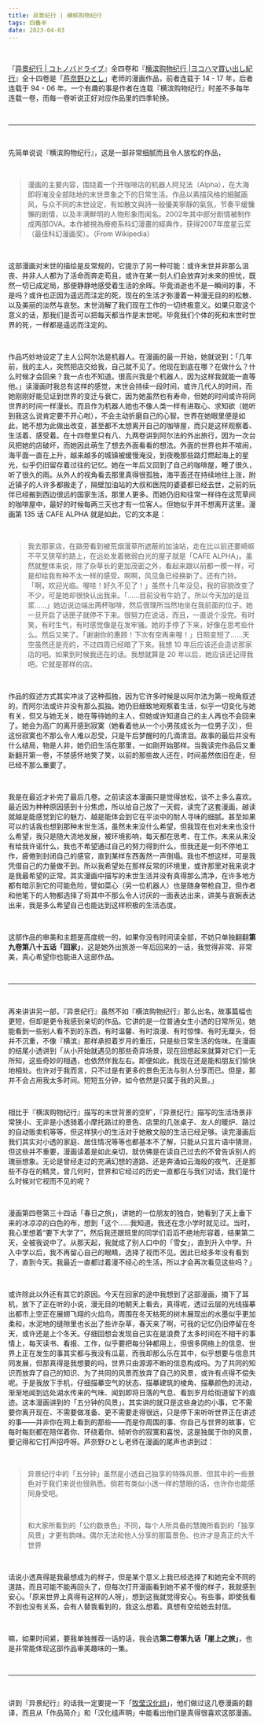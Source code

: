 ```yaml
---
title: 异景纪行 | 横槟购物纪行
tags: 四叠半
date: 2023-04-03
---
```


<br/>

『[异景纪行 | コトノバドライブ](https://bangumi.tv/subject/131502)』全四卷和『[横滨购物纪行 |ヨコハマ買い出し紀行](https://bangumi.tv/subject/10617)』全十四卷是「[芦奈野ひとし](https://bangumi.tv/person/879)」老师的漫画作品，前者连载于 14 - 17 年，后者连载于 94 - 06 年。一个有趣的事是作者在连载『横滨购物纪行』时差不多每年连载一卷，而每一卷听说正好对应作品里的四季轮换。

<br/>

---

<br/>

先简单说说『横滨购物纪行』，这是一部非常细腻而且令人放松的作品，

<br/>

> 漫画的主要内容，围绕着一个开咖啡店的机器人阿兒法（Alpha），在大海即将淹没全部陆地的末世景象之下的日常生活。作品以素描风格的細膩画风，与众不同的末世设定，有如散文與詩一般優美寧靜的氣氛，节奏平缓慵懶的剧情，以及丰满鮮明的人物形象而闻名。2002年其中部分剧情被制作成两部OVA。本作被視為療癒系科幻漫畫的經典作，获得2007年度星云奖（最佳科幻漫画奖）。（From Wikipedia）

<br/>

这部漫画对末世的描绘是反常规的，它提示了另一种可能：或许末世并非那么沮丧、并非人人都为了活命而奔走苟且，或许在某一刻人们会放弃对未来的担忧，既然一切已成定局，那便静静地感受着生活的余晖。毕竟消逝也不是一瞬间的事，不是吗？或许也正因为遥远而注定的死，现在的生活才弥漫着一种漫无目的的松散、以及美丽的淡然与哀愁。末世消解了我们现在工作的一切终极意义。如果只取这个意义的话，那我们是否可以把每天都当作是末世呢。毕竟我们个体的死和末世时世界的死，一样都是遥远而注定的。

<br/>

作品巧妙地设定了主人公阿尔法是机器人。在漫画的最一开始，她就说到：「几年前，我的主人，突然把店交给我，自己就不见了。他现在到底在哪？在做什么？什么时候才会回来？我一点也不知道。很高兴我是个机器人，因为这样我就能一直等他。」读漫画时我总有这样的感觉，末世会持续一段时间，或许几代人的时间，而她刚刚好能见证到世界的变迁与衰亡，因为她虽然也有寿命，但她的时间或许将同世界的时间一样漫长。而且作为机器人她也不像人类一样有进取心、求知欲（她听到我这么说肯定要不开心啦），不会主动折磨自己的心智。世界在她眼里便是如此，她不想为此做出改变，甚至都不太想离开自己的咖啡屋，而只是这样观察着、生活着、感受着。在十四卷里只有八、九两卷讲到阿尔法的外出旅行，因为一次台风把她的店破坏，而她因此萌生了想去外面看看的想法。外面的世界也并不喧闹，海平面一直在上升，越来越多的城镇被缓慢淹没，到夜晚那些路灯燃起海上的星光，似乎仍旧留存着过往的记忆。她在一年后又回到了自己的咖啡屋，睡了很久，听了很久的雨。从外人的视角看去那里真得很孤独，海平面还在持续地往上涨，附近镇子的人许多都搬走了，隔壁加油站的大叔和医院的婆婆都已经去世，之前的玩伴已经搬到西边很远的国家生活，那里人更多。而她仍旧和往常一样待在这荒草间的咖啡屋中，最好的时候每两三天也才有一位客人。但她似乎并不想离开这里。漫画第 135 话 CAFE ALPHA 就是如此，它的文本是：

<br/>

> 我去那家店，在路旁看到被荒烟漫草所遮蔽的加油站，走在比以前还要崎岖不平又狭窄的路上，在远处发着微弱白光的屋子就是「CAFE ALPHA」。虽然就整体来说，除了杂草长的更加茂密之外，看起来跟以前都一模一样，可是却给我有种不太一样的感受。啊啊，风见鱼已经换新了。还有门铃。「啊，欢迎光临。喔哇！好久不见了！」虽然十几年没见，我的容貌改变了不少，可是她却很快认出我来。「……目前没有牛奶了。所以今天加的是豆浆……」她边说边端出两杯咖啡，然后很理所当然地坐在我前面的位子。她一旦开启了话匣子就停不下来。很努力在说话，而且，一直说个没完。有时笑，有时生气，有时感觉像是在发牢骚。她的手停了下来，好像在思考些什么。然后又笑了。「谢谢你的惠顾！下次有空再来喔！」日照变短了……天空虽然还是亮的，不过四周已经暗了下来。我想 10 年后应该还会造访那家店的吧。如果到时候我还在的话。我想就算是 20 年以后，她应该还记得我吧。它就是那样的店。

<br/>

作品的叙述方式其实冲淡了这种孤独，因为它许多时候是以阿尔法为第一视角叙述的，而阿尔法或许并没有那么孤独。她仍旧细致地观察着生活，似乎一切变化与她有关，但又与她无关，她在等待她的主人，但她或许知道自己的主人再也不会回来了。她会为高广的离开感到寂寞（她看着他从一个小男孩成长为一位男子汉），但这份寂寞也不那么令人难以忍受，只是午后梦醒时的几滴清泪。故事的最后并没有什么结局，物是人非，她仍旧生活在那里，一如刚开始那样。当我读完作品后又重新翻开第一卷，不禁感怀地笑了笑，以前的那些故人还在，时间虽然依旧在走，但已经不那么重要了。

<br/>

我是在最近才补完了最后几卷。之前读这本漫画只是觉得放松，谈不上多么喜欢。最近因为种种原因感到十分焦虑，所以给自己放了一天假，读完了这套漫画，越读就越是能感觉到它的魅力、越是能体会到它在平淡中的耐人寻味的细腻。甚至如果可以的话我也想到那种末世生活，虽然未来没什么希望，但我现在也对未来也没什么希望，我只是随大流地发展，被环境影响，每天都在思考、在工作。未来从来没有给我许诺什么，我也不希望通过自己的努力得到什么，但我还是一刻不停地工作，疲倦到封闭自己的感官，直到某样东西轰然一声倒塌。我也不想这样，可是我凭借自己的力量做不到。所以我希望处在那样反常的环境里，或许那里对我来说才是我最希望的正常。其实漫画中描写的末世生活并没有真得那么清净，在许多地方都有暗示到它的可能危险，譬如菜心（另一位机器人）也是随身带枪自卫，但作者和他笔下的人物都选择了将其中不那么令人讨厌的一面表达出来，讲美与哀婉表达出来，我是多么希望自己也能达到这样积极的生活态度。

<br/>

这部作品的审美和主题是高度统一的，如果你没有时间读全部，不妨只单独翻翻**第九卷第八十五话「回家」**，这是她外出旅游一年后回来的一话，我觉得非常、非常美，真心希望你也能进入这部作品。

<br/>

---

<br/>

再来讲讲另一部，『异景纪行』虽然不如『横滨购物纪行』那么出名，故事篇幅也更短，但却是更令我感到亲切的作品。它讲的是一位普通女生小透的日常所见，她能看到一些别人看不到的东西，有时温馨、有时浪漫、有时惊悚、有时无厘头，但并不沉重，不像『横滨』那样承担着岁月的重压，只是些日常生活的佐味。在漫画的结尾小透讲到「从小开始就遇见的那些奇异场景，现在回想起来就算对它们一无所知，这些奇妙的相遇，也依然伴我左右。即便如此，我现在还是能和朋友们愉快地相处。也许对于我而言，只不过是有更多的景色无法与别人分享而已。但是，那并不会占用我太多时间。短短五分钟，如今依然是只属于我的风景。」

<br/>

相比于『横滨购物纪行』描写的末世背景的空旷，『异景纪行』描写的生活场景非常狭小、无非是小透骑着小摩托路过的景色、店里的几张桌子、友人的暖炉、路过的自动贩卖机等等，但这样狭小的生活对于她散文般的生活已经足够。读完漫画后我们其实对小透的家庭、居住情况等等也都基本不了解，只能从只言片语中猜测，但这些并不重要，漫画读着是如此亲切，就仿佛是在读自己过去的不曾告诉别人的瑰丽想象。无论是曾经走过的充满幻想的道路、还是奔涌如云海般的夜气、还是那些不存在的精灵，曾几何时，世界和它经过的历史一直都在与我们对话，我们是什么时候对它视而不见的呢？

<br/>

漫画第四卷第三十四话「春日之旅」，讲她的一位朋友的独白，她看到了天上垂下来的冰凉凉的白色的布，想到「这个……我知道。我还在念小学时就见过。当时，我心里想着“要下大学了”，然后我还跟班里的同学们滔滔不绝地形容着，结果第二天，全被我说中了。从那天起，我就成了别人口中的「雪女」，直到升入中学。升入中学以后，我不再留心自己的眼睛，选择了视而不见。因此已经多年没有看到了，直到今天。我最近一直都过着漫不经心的生活，所以才会再次看见这些吗？」

<br/>

或许除此以外还有其它的原因。今天在回家的途中我想到了这部漫画，摘下了耳机，放下了正在听的小说，漫无目的地朝天上看去，真得呢，透过云层的光线描摹出都市上空正在展翅飞翔的火焰鸟，周围在冬天枯死的树木展现出的水墨似乎更加柔和，水泥地的缝隙里也长出了些许杂草，春天来了啊，可我的记忆仍旧停留在冬天，或许还是上个冬天。仔细回想会发现自己实在是浪费了太多时间在不相干的事情上，每天读书、看报、工作，似乎要把每分钟都用上，但很多网络上的信息、世界上正在发生的事其实都与我没有瓜葛，而我却那么乐在其中，似乎想要与信息共同发展，但那真得是我想要的吗，世界只由源源不断的信息构成吗。为了共同的知识而放弃了自己的知识、为了共同的风景而放弃了自己的风景，或许有点得不偿失呢。于是我放下手机，仔细描摹空气的状态、描摹建筑的棱角、描摹颜色的流动，渐渐地闻到远处湖水传来的气味、闻到即将日落的气息、看到岁月给街道留下的痕迹。这本漫画讲到的「五分钟的风景」，其实讲的就只是这些身边的小事，它不需要你离开现在、不需要做准备、更不需要走得很远，只是停下来听听世界正在讲述的事——并非你在网上看到的那些——而是你周围的事、你自己与世界的故事，它每时每刻都在陪伴着你、环绕着你、倾听你的寂寞和喜悦，这是独属于你的风景，要记得和它打声招呼呀。芦奈野ひとし老师在漫画的尾声也讲到过：

<br/>

> 异景纪行中的「五分钟」虽然是小透自己独享的特殊风景、但其中的一些景色对于我们来说也很熟悉。倘若有类似小透一样的慧眼的话，也许你也能感同身受吧。
>
> <br/>
>
> 和大家所看到的「公约数景色」不同，每个人所具备的慧腌所看到的「独享风景」才更有韵味。偶尔无法和他人分享的那篇景色、也许才是真正的大千世界

<br/>

话说小透真得是我最想成为的样子，但是某个意义上我已经选择了和她完全不同的道路，而且可能不能再回头了，但每次打开漫画看到她不紧不慢的样子，我就感到安心。「原来世界上真得有这样的人呀」，想到这我就觉得安心。有些事，即使我看不到也没有关系，会有人替我看到的，我这么想着。真想有空给她去封信。

<br/>

嘛，如果时间紧，要我单独推荐一话的话，我会选**第二卷第九话「崖上之旅」**，也是非常能体现这部作品审美趣味的一集。

<br/>

---

<br/>

讲到『异景纪行』的话我一定要提一下「[牧莹汉化组](https://nyakoi.lofter.com/)」，他们做过这几卷漫画的翻译，而且从「作品简介」和「汉化组声明」中能看出他们是真得很喜欢这部漫画。
